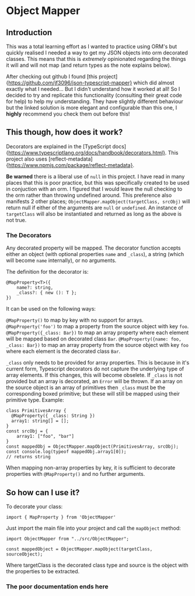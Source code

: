 # Object Mapper
## Introduction
This was a total learning effort as I wanted to practice using ORM's but quickly realised I needed
a way to get my JSON objects into orm decorated classes. This means that this is *extremely* opinionated regarding the things it will and will not map (and return types as the note explains below).

After checking out github I found [this project]{https://github.com/jf3096/json-typescript-mapper} which
did almost exactly what I needed... But I didn't understand how it worked at all! So I decided to
try and replicate this functionality (consulting their great code for help) to help my understanding.
They have slightly different behaviour but the linked solution is more elegant and configurable than
this one, I **highly** recommend you check them out before this!

## This though, how does it work?
Decorators are explained in the [TypeScript docs]{https://www.typescriptlang.org/docs/handbook/decorators.html}.
This project also uses [reflect-metadata]{https://www.npmjs.com/package/reflect-metadata}.

**Be warned** there is a liberal use of `null` in this project. I have read in many places that this is poor practice, but this was specifically created to be used in conjuction with an orm. I figured that I would leave the null checking to the orm rather than throwing undefined around.
This preference also manifests 2 other places; `ObjectMapper.mapObject(targetClass, srcObj)` will return null if either of the arguments are `null` or `undefined`.
An instance of `targetClass` will also be instantiated and returned as long as the above is not true.

### The Decorators
Any decorated property will be mapped. The decorator function accepts either an object (with optional properties `name` and `_class`), a string (which will become `name` internally), or no arguments.

The definition for the decorator is:
```
@MapProperty<T>({
    name?: string,
    _class?: { new (): T };
})
```
It can be used on the following ways:

`@MapProperty()` to map by key with no support for arrays.
`@MapProperty('foo')` to map a property from the source object with key `foo`.
`@MapProperty({_class: Bar})` to map an array property where each element will be mapped based on decorated class `Bar`.
`@MapProperty({name: foo, _class: Bar})` to map an array property from the source object with key `foo` where each element is the decorated class `Bar`.

`_class` only needs to be provided for array properties. This is because in it's current form, Typescript decorators do not capture the underlying type of array elements. If this changes, this will become obselete.
If `_class` is not provided but an array is decorated, an `Error` will be thrown.
If an array on the source object is an array of primitives then `_class` must be the corresponding boxed primitive; but these will still be mapped using their primitive type. Example:
```
class PrimitivesArray {
  @MapProperty({ _class: String })
  array1: string[] = [];
}
const srcObj = {
    array1: ["foo", "bar"]
}
const mappedObj = ObjectMapper.mapObject(PrimitivesArray, srcObj);
const console.log(typeof mappedObj.array1[0]);
// returns string
```
When mapping non-array properties by key, it is sufficient to decorate properties with `@MapProperty()` and no further arguments.

## So how can **I** use it?
To decorate your class:
```
import { MapProperty } from 'ObjectMapper'

```
Just import the main file into your project and call the `mapObject` method:
```
import ObjectMapper from "../src/ObjectMapper";

const mappedObject = ObjectMapper.mapObject(targetClass, sourceObject);
```
Where targetClass is the decorated class type and source is the object with the properties to be extracted.

### The poor documentation ends here
